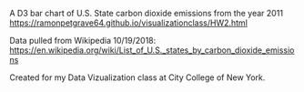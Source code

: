 A D3 bar chart of U.S. State carbon dioxide emissions from the year 2011
https://ramonpetgrave64.github.io/visualizationclass/HW2.html

Data pulled from Wikipedia 10/19/2018:
https://en.wikipedia.org/wiki/List_of_U.S._states_by_carbon_dioxide_emissions

Created for my Data Vizualization class at City College of New York.
